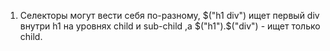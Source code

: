 1) Cелекторы могут вести себя по-разному, 
$("h1 div") ищет первый div внутри h1 на уровнях child и sub-child
,а $("h1").$("div") - ищет только child.